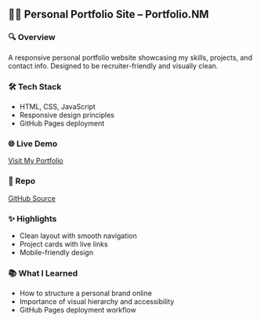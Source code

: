 ## 🧑‍💻 Personal Portfolio Site – Portfolio.NM

### 🔍 Overview
A responsive personal portfolio website showcasing my skills, projects, and contact info. Designed to be recruiter-friendly and visually clean.

### 🛠️ Tech Stack
- HTML, CSS, JavaScript
- Responsive design principles
- GitHub Pages deployment

### 🌐 Live Demo
[Visit My Portfolio](https://NMRohith.github.io/NM-Rohith/)  <!-- Confirm this link works after GitHub Pages setup -->

### 📁 Repo
[GitHub Source](https://github.com/NMRohith/NM-Rohith)

### ✨ Highlights
- Clean layout with smooth navigation
- Project cards with live links
- Mobile-friendly design

### 📚 What I Learned
- How to structure a personal brand online
- Importance of visual hierarchy and accessibility
- GitHub Pages deployment workflow
